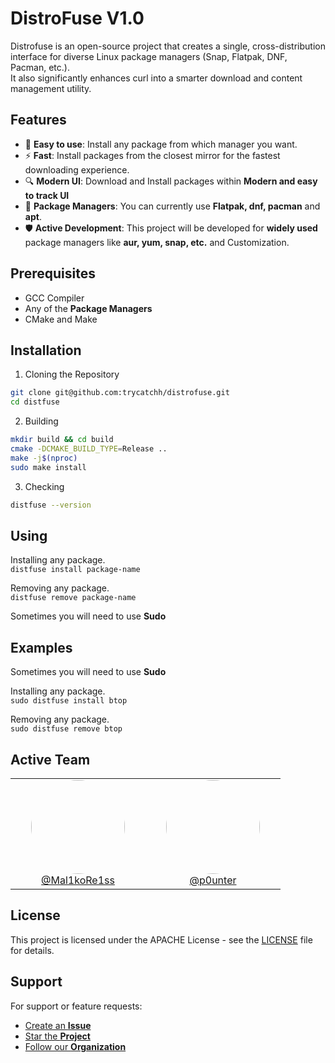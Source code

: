 # DistroFuse V1.0

Distrofuse is an open-source project that creates a single, cross-distribution interface for diverse Linux package managers (Snap, Flatpak, DNF, Pacman, etc.).<br>
It also significantly enhances curl into a smarter download and content management utility. 

## Features

- 🧩 **Easy to use**: Install any package from which manager you want.
- ⚡ **Fast**: Install packages from the closest mirror for the fastest downloading experience.
- 🔍 **Modern UI**: Download and Install packages within **Modern and easy to track UI**
- 📝 **Package Managers**: You can currently use **Flatpak, dnf, pacman** and **apt**.
- 🛡️ **Active Development**: This project will be developed for **widely used** package managers like **aur, yum, snap, etc.** and Customization.

## Prerequisites

- GCC Compiler
- Any of the **Package Managers**
- CMake and Make

## Installation

1. Cloning the Repository

```bash
git clone git@github.com:trycatchh/distrofuse.git
cd distfuse
```

2. Building

```bash
mkdir build && cd build
cmake -DCMAKE_BUILD_TYPE=Release ..
make -j$(nproc)
sudo make install
```

3. Checking

```bash
distfuse --version
```

## Using

Installing any package.<br>
`distfuse install package-name`

Removing any package.<br>
`distfuse remove package-name`

Sometimes you will need to use **Sudo**

## Examples
Sometimes you will need to use **Sudo**

Installing any package.<br>
`sudo distfuse install btop`

Removing any package.<br>
`sudo distfuse remove btop`

## Active Team

<div align="center">
<table>
  <tr>
    <td align="center" width="200">
      <a href="https://github.com/Mal1koRe1ss">
        <img src="https://avatars.githubusercontent.com/u/70070751?v=4" height="150" style="border-radius: 50%"><br>
        @Mal1koRe1ss
      </a>
    </td>
    <td align="center" width="200">
      <a href="https://github.com/p0unter">
        <img src="https://avatars.githubusercontent.com/u/138019503?v=4" height="150" style="border-radius: 50%"><br>
        @p0unter
      </a>
    </td>
  </tr>
</table>
</div>

## License

This project is licensed under the APACHE License - see the [LICENSE](LICENSE) file for details.

## Support

For support or feature requests:
- [Create an **Issue**](https://github.com/Mal1kore1ss/V14Template/issues)
- [Star the **Project**](https://github.com/trycatchh/distrofuse)
- [Follow our **Organization**](https://github.com/trycatchh)